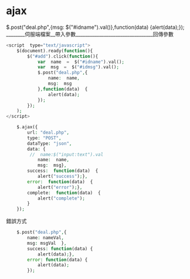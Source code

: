 #  ajax

$.post("deal.php",{msg:  $("#idname").val()},function(data)  {alert(data);});
________伺服端檔案__帶入參數_________________________________回傳參數

~~~php
<script  type="text/javascript">
    $(document).ready(function(){
        $("#add").click(function(){
            var  name  =  $("#idname").val();
            var  msg  =  $("#idmsg").val();   
            $.post("deal.php",{
                name:  name,
                msg:  msg
            },function(data)  {
                alert(data);
            });
        });
    );
</script>
~~~

~~~php
    $.ajax({
        url: "deal.php",
        type: "POST",
        dataType: "json",
        data: {
         //  name:$("input:text").val
            name:  name,
            msg:  msg},
        success:  function(data)  {
            alert("success");},
        error:  function(data)  {
            alert("error");},
        complete:  function(data)  {
            alert("complete");
        }
    });
~~~

錯誤方式
~~~php
    $.post("deal.php",{
        name: nameVal,
        msg: msgVal  },
        success: function(data) {
            alert(data);},
        error: function(data) {
            alert(data);
        });
~~~